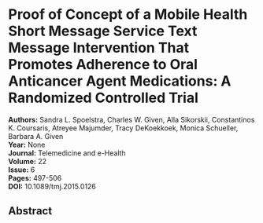 # Proof of Concept of a Mobile Health Short Message Service Text Message Intervention That Promotes Adherence to Oral Anticancer Agent Medications: A Randomized Controlled Trial

**Authors:** Sandra L. Spoelstra, Charles W. Given, Alla Sikorskii, Constantinos K. Coursaris, Atreyee Majumder, Tracy DeKoekkoek, Monica Schueller, Barbara A. Given  
**Year:** None  
**Journal:** Telemedicine and e-Health  
**Volume:** 22  
**Issue:** 6  
**Pages:** 497-506  
**DOI:** 10.1089/tmj.2015.0126  

## Abstract


